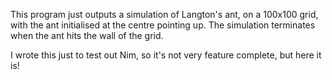 This program just outputs a simulation of Langton's ant, on a 100x100 grid, with the ant initialised at the centre pointing up.
The simulation terminates when the ant hits the wall of the grid.

I wrote this just to test out Nim, so it's not very feature complete, but here it is!
